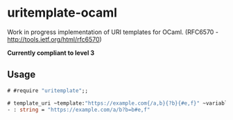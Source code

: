 uritemplate-ocaml
===============

Work in progress implementation of URI templates for OCaml. (RFC6570 - http://tools.ietf.org/html/rfc6570)

**Currently compliant to level 3**

## Usage

```ocaml
# #require "uritemplate";;

# template_uri ~template:"https://example.com{/a,b}{?b}{#e,f}" ~variables:[("a", "a"); ("b", "b"); ("e", "e"); ("f", "f")];;
- : string = "https://example.com/a/b?b=b#e,f"
```

